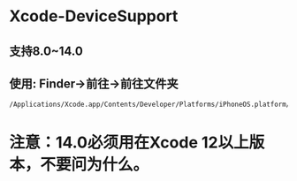 # Xcode-DeviceSupport
## 支持8.0~14.0
## 使用: Finder->前往->前往文件夹
```
/Applications/Xcode.app/Contents/Developer/Platforms/iPhoneOS.platform/DeviceSupport
```

# 注意：14.0必须用在Xcode 12以上版本，不要问为什么。
